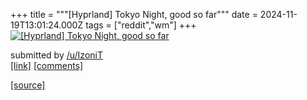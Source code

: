 +++
title = """[Hyprland] Tokyo Night, good so far"""
date = 2024-11-19T13:01:24.000Z
tags = ["reddit","wm"]
+++
[![[Hyprland] Tokyo Night, good so far](https://a.thumbs.redditmedia.com/2jvRLzAG3an-q_j4Gpc1MOi_zA76PEtMi7pttNxvpf0.jpg "[Hyprland] Tokyo Night, good so far")](https://www.reddit.com/r/unixporn/comments/1guwkuv/hyprland_tokyo_night_good_so_far/)

submitted by [/u/IzoniT](https://www.reddit.com/user/IzoniT)  
[\[link\]](https://www.reddit.com/gallery/1guwkuv) [\[comments\]](https://www.reddit.com/r/unixporn/comments/1guwkuv/hyprland_tokyo_night_good_so_far/)

[[source]](https://www.reddit.com/r/unixporn/comments/1guwkuv/hyprland_tokyo_night_good_so_far/)
